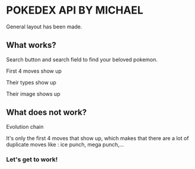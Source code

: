 # POKEDEX API BY MICHAEL

General layout has been made. 

## What works? 
  Search button and search field to find your beloved pokemon.  
  
  First 4 moves show up
  
  Their types show up
  
  Their image shows up

## What does not work? 
  Evolution chain
  
  It's only the first 4 moves that show up, which makes that there are a lot of duplicate moves like : ice punch, mega punch,...


### Let's get to work!
